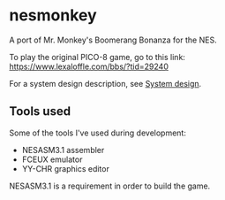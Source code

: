 # nesmonkey
A port of Mr. Monkey's Boomerang Bonanza for the NES.

To play the original PICO-8 game, go to this link: https://www.lexaloffle.com/bbs/?tid=29240

For a system design description, see [System design](documentation/system_design.md).

## Tools used
Some of the tools I've used during development:

- NESASM3.1 assembler
- FCEUX emulator
- YY-CHR graphics editor

NESASM3.1 is a requirement in order to build the game.
